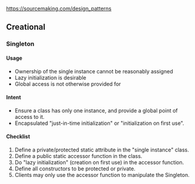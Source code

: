 https://sourcemaking.com/design_patterns

## Creational

### Singleton

#### Usage

- Ownership of the single instance cannot be reasonably assigned
- Lazy initialization is desirable
- Global access is not otherwise provided for

#### Intent

- Ensure a class has only one instance, and provide a global point of access to it.
- Encapsulated "just-in-time initialization" or "initialization on first use".

#### Checklist

1. Define a private/protected static attribute in the "single instance" class.
2. Define a public static accessor function in the class.
3. Do "lazy initialization" (creation on first use) in the accessor function.
4. Define all constructors to be protected or private.
5. Clients may only use the accessor function to manipulate the Singleton.
